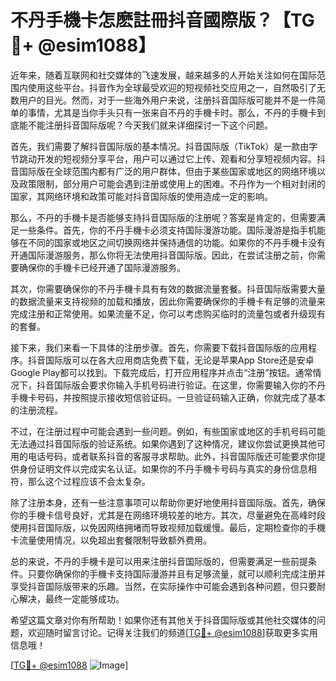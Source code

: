 # 不丹手機卡怎麽註冊抖音國際版？【TG💪+ @esim1088】

近年来，随着互联网和社交媒体的飞速发展，越来越多的人开始关注如何在国际范围内使用这些平台。抖音作为全球最受欢迎的短视频社交应用之一，自然吸引了无数用户的目光。然而，对于一些海外用户来说，注册抖音国际版可能并不是一件简单的事情，尤其是当你手头只有一张来自不丹的手機卡时。那么，不丹的手機卡到底能不能注册抖音国际版呢？今天我们就来详细探讨一下这个问题。

首先，我们需要了解抖音国际版的基本情况。抖音国际版（TikTok）是一款由字节跳动开发的短视频分享平台，用户可以通过它上传、观看和分享短视频内容。抖音国际版在全球范围内都有广泛的用户群体，但由于某些国家或地区的网络环境以及政策限制，部分用户可能会遇到注册或使用上的困难。不丹作为一个相对封闭的国家，其网络环境和政策可能对抖音国际版的使用造成一定的影响。

那么，不丹的手機卡是否能够支持抖音国际版的注册呢？答案是肯定的，但需要满足一些条件。首先，你的不丹手機卡必须支持国际漫游功能。国际漫游是指手机能够在不同的国家或地区之间切换网络并保持通信的功能。如果你的不丹手機卡没有开通国际漫游服务，那么你将无法使用抖音国际版。因此，在尝试注册之前，你需要确保你的手機卡已经开通了国际漫游服务。

其次，你需要确保你的不丹手機卡具有有效的数据流量套餐。抖音国际版需要大量的数据流量来支持视频的加载和播放，因此你需要确保你的手機卡有足够的流量来完成注册和正常使用。如果流量不足，你可以考虑购买临时的流量包或者升级现有的套餐。

接下来，我们来看一下具体的注册步骤。首先，你需要下载抖音国际版的应用程序。抖音国际版可以在各大应用商店免费下载，无论是苹果App Store还是安卓Google Play都可以找到。下载完成后，打开应用程序并点击“注册”按钮。通常情况下，抖音国际版会要求你输入手机号码进行验证。在这里，你需要输入你的不丹手機卡号码，并按照提示接收短信验证码。一旦验证码输入正确，你就完成了基本的注册流程。

不过，在注册过程中可能会遇到一些问题。例如，有些国家或地区的手机号码可能无法通过抖音国际版的验证系统。如果你遇到了这种情况，建议你尝试更换其他可用的电话号码，或者联系抖音的客服寻求帮助。此外，抖音国际版还可能要求你提供身份证明文件以完成实名认证。如果你的不丹手機卡号码与真实的身份信息相符，那么这个过程应该不会太复杂。

除了注册本身，还有一些注意事项可以帮助你更好地使用抖音国际版。首先，确保你的手機卡信号良好，尤其是在网络环境较差的地方。其次，尽量避免在高峰时段使用抖音国际版，以免因网络拥堵而导致视频加载缓慢。最后，定期检查你的手機卡流量使用情况，以免超出套餐限制导致额外费用。

总的来说，不丹的手機卡是可以用来注册抖音国际版的，但需要满足一些前提条件。只要你确保你的手機卡支持国际漫游并且有足够流量，就可以顺利完成注册并享受抖音国际版带来的乐趣。当然，在实际操作中可能会遇到各种问题，但只要耐心解决，最终一定能够成功。

希望这篇文章对你有所帮助！如果你还有其他关于抖音国际版或其他社交媒体的问题，欢迎随时留言讨论。记得关注我们的频道[[TG💪+ @esim1088](https://t.me/s/esim1088)]获取更多实用信息哦！

[[TG💪+ @esim1088](https://t.me/s/esim1088) ![Image](https://i.postimg.cc/4NQfJmqS/Snipaste-2025-05-13-00-14-12.png)]